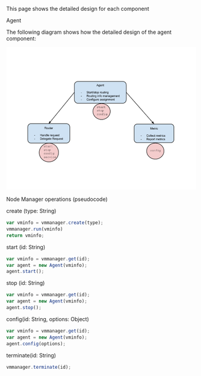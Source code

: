 This page shows the detailed design for each component

Agent

The following diagram shows how the detailed design of the agent component:

![agent design](https://raw.githubusercontent.com/ringo-unicen/documentation/master/images/detailed-design-agent.png)






Node Manager operations (pseudocode)

create (type: String)
```javascript
var vminfo = vmmanager.create(type);
vmmanager.run(vminfo)
return vminfo;
```

start (id: String)
```javascript
var vminfo = vmmanager.get(id);
var agent = new Agent(vminfo);
agent.start();
```

stop (id: String)
```javascript
var vminfo = vmmanager.get(id);
var agent = new Agent(vminfo);
agent.stop();
```

config(id: String, options: Object)
```javascript
var vminfo = vmmanager.get(id);
var agent = new Agent(vminfo);
agent.config(options);
```

terminate(id: String)
```javascript
vmmanager.terminate(id);
```


